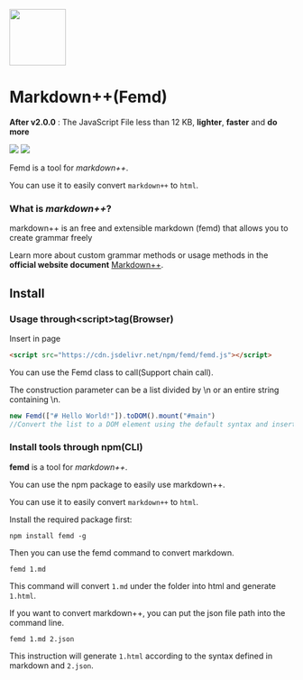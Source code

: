 <img src="https://femarkdown.github.io/ass/femd.png" style="width:100px;"></img>
# Markdown++(Femd)
**After v2.0.0** : The JavaScript File less than 12 KB, **lighter**, **faster** and **do more**

![](https://badgen.net/npm/v/femd)
![](https://badgen.net/npm/license/femd)

Femd is a tool for *markdown++*.

You can use it to easily convert `markdown++` to `html`.

### **What is *markdown++***?

markdown++ is an free and extensible markdown (femd) that allows you to create grammar freely

Learn more about custom grammar methods or usage methods in the **official website document** [Markdown++](https://femarkdown.github.io/).


## **Install**
### **Usage through\<script\>tag(Browser)**
Insert in page
```html
<script src="https://cdn.jsdelivr.net/npm/femd/femd.js"></script>
```

You can use the Femd class to call(Support chain call).

The construction parameter can be a list divided by  \n or an entire string containing \n.
```javascript
new Femd(["# Hello World!"]).toDOM().mount("#main")
//Convert the list to a DOM element using the default syntax and insert it into #main.
```

### **Install tools through npm(CLI)**

**femd** is a tool for *markdown++*.

You can use the npm package to easily use markdown++.

You can use it to easily convert `markdown++` to `html`.

Install the required package first:
```
npm install femd -g
```
Then you can use the femd command to convert markdown.
```
femd 1.md
```
This command will convert `1.md` under the folder into html and generate `1.html`.

If you want to convert markdown++, you can put the json file path into the command line.
```
femd 1.md 2.json
```
This instruction will generate `1.html` according to the syntax defined in markdown and `2.json`.

